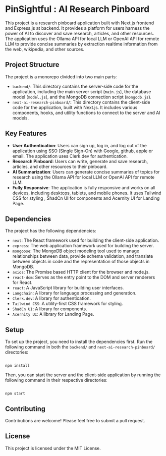 # PinSightful : AI Research Pinboard

This project is a research pinboard application built with Next.js frontend and Express.js at backend. It provides a platform for users harness the power of AI to discover and save research, articles, and other resources. The application uses the Ollama API for local LLM or OpenAI API for remote LLM to provide concise summaries by extraction realtime information from the web, wikipedia, and other sources.

## Project Structure

The project is a monorepo divided into two main parts:

-   `backend/`: This directory contains the server-side code for the application, including the main server script (`main.js`), the database model (`model.js`), and the MongoDB connection script (`mongodb.js`).
-   `next-ai-research-pinboard/`: This directory contains the client-side code for the application, built with Next.js. It includes various components, hooks, and utility functions to connect to the server and AI models.

## Key Features

-   **User Authentication**: Users can sign up, log in, and log out of the application using SSO (Single Sign-On) with Google, github, apple or email. The application uses Clerk.dev for authentication.
-   **Research Pinboard**: Users can write, generate and save research, articles, and other resources to their pinboard.
-   **AI Summarization**: Users can generate concise summaries of topics for research using the Ollama API for local LLM or OpenAI API for remote LLM.
-  **Fully Responsive**: The application is fully responsive and works on all devices, including desktops, tablets, and mobile phones. It uses Tailwind CSS for styling , ShadCn UI for components and Acernity UI for Landing Page.


## Dependencies

The project has the following dependencies:

-   `next`: The React framework used for building the client-side application.
-   `express`: The web application framework used for building the server.
-   `mongoose`: The MongoDB object modeling tool used to manage relationships between data, provide schema validation, and translate between objects in code and the representation of those objects in MongoDB.
-   `axios`: The Promise based HTTP client for the browser and node.js.
-   `react-dom`: Serves as the entry point to the DOM and server renderers for React.
-   `react`: A JavaScript library for building user interfaces.
-   `Langchain`: A library for language processing and generation.
-   `Clerk.dev`: A library for authentication.
-   `Tailwind CSS`: A utility-first CSS framework for styling.
-   `ShadCn UI`: A library for components.
-   `Acernity UI`: A library for Landing Page.


## Setup

To set up the project, you need to install the dependencies first. Run the following command in both the `backend/` and `next-ai-research-pinboard/` directories:

```

npm install

```

Then, you can start the server and the client-side application by running the following command in their respective directories:

```

npm start

```

## Contributing

Contributions are welcome! Please feel free to submit a pull request.

## License

This project is licensed under the MIT License.
